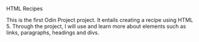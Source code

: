 HTML Recipes

This is the first Odin Project project. It entails creating a recipe using HTML 5.
Through the project, I will use and learn more about elements such as links, paragraphs, headings and divs. 